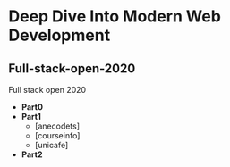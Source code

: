 # Deep Dive Into Modern Web Development 
## Full-stack-open-2020
Full stack open 2020
- **Part0**
- **Part1**
  - [anecodets]
  - [courseinfo]
  - [unicafe]
- **Part2**
